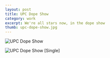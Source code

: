 ```yaml
---
layout: post
title: UPC Dope Show
category: work
excerpt: We're all stars now, in the dope show
thumb: upc-dope-show.jpg
---
```


<p><img src="{{ site.file }}/work/upc-dope-show.jpg" alt="UPC Dope Show"></p>

<p><img src="{{ site.file }}/work/upc-dope-show-single.jpg" alt="UPC Dope Show [Single]"></p>
